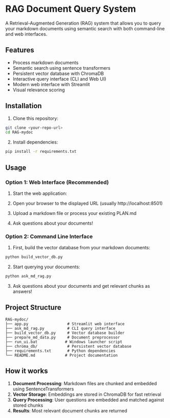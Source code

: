 # RAG Document Query System

A Retrieval-Augmented Generation (RAG) system that allows you to query your markdown documents using semantic search with both command-line and web interfaces.

## Features

-  Process markdown documents
-  Semantic search using sentence transformers
-  Persistent vector database with ChromaDB
-  Interactive query interface (CLI and Web UI)
-  Modern web interface with Streamlit
-  Visual relevance scoring

## Installation

1. Clone this repository:
```bash
git clone <your-repo-url>
cd RAG-mydoc
```

2. Install dependencies:
```bash
pip install -r requirements.txt
```

## Usage

### Option 1: Web Interface (Recommended)

1. Start the web application:

2. Open your browser to the displayed URL (usually http://localhost:8501)

3. Upload a markdown file or process your existing PLAN.md

4. Ask questions about your documents!

### Option 2: Command Line Interface

1. First, build the vector database from your markdown documents:
```bash
python build_vector_db.py
```

2. Start querying your documents:
```bash
python ask_md_rag.py
```

3. Ask questions about your documents and get relevant chunks as answers!

## Project Structure

```
RAG-mydoc/
├── app.py                 # Streamlit web interface
├── ask_md_rag.py          # CLI query interface
├── build_vector_db.py     # Vector database builder
├── prepare_md_data.py     # Document preprocessor
├── run_ui.bat            # Windows launcher script
├── chroma_db/             # Persistent vector database
├── requirements.txt       # Python dependencies
└── README.md             # Project documentation
```

## How it works
1. **Document Processing**: Markdown files are chunked and embedded using SentenceTransformers
2. **Vector Storage**: Embeddings are stored in ChromaDB for fast retrieval
3. **Query Processing**: User questions are embedded and matched against stored chunks
4. **Results**: Most relevant document chunks are returned
